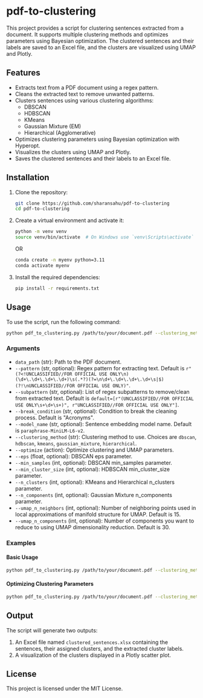 # pdf-to-clustering

This project provides a script for clustering sentences extracted from a document. It supports multiple clustering methods and optimizes parameters using Bayesian optimization. The clustered sentences and their labels are saved to an Excel file, and the clusters are visualized using UMAP and Plotly.

## Features

- Extracts text from a PDF document using a regex pattern.
- Cleans the extracted text to remove unwanted patterns.
- Clusters sentences using various clustering algorithms:
  - DBSCAN
  - HDBSCAN
  - KMeans
  - Gaussian Mixture (EM)
  - Hierarchical (Agglomerative)
- Optimizes clustering parameters using Bayesian optimization with Hyperopt.
- Visualizes the clusters using UMAP and Plotly.
- Saves the clustered sentences and their labels to an Excel file.

## Installation

1. Clone the repository:
    ```sh
    git clone https://github.com/sharansahu/pdf-to-clustering
    cd pdf-to-clustering
    ```

2. Create a virtual environment and activate it:
    ```sh
    python -m venv venv
    source venv/bin/activate  # On Windows use `venv\Scripts\activate`
    ```

    OR

   ```sh
   conda create -n myenv python=3.11
   conda activate myenv
   ```

4. Install the required dependencies:
    ```sh
    pip install -r requirements.txt
    ```

## Usage

To use the script, run the following command:

```sh
python pdf_to_clustering.py /path/to/your/document.pdf --clustering_method <clustering_method> [options]
```

### Arguments

- `data_path` (str): Path to the PDF document.
- `--pattern` (str, optional): Regex pattern for extracting text. Default is `r"(?<!UNCLASSIFIED//FOR OFFICIAL USE ONLY\n)(\d+\.\d+\.\d+\.\d+)\s(.*?)(?=\n\d+\.\d+\.\d+\.\d+\s|$)(?!\nUNCLASSIFIED//FOR OFFICIAL USE ONLY)"`.
- `--subpattern` (str, optional): List of regex subpatterns to remove/clean from extracted text. Default is `default=[r"(UNCLASSIFIED//FOR OFFICIAL USE ONLY\s+\d+\s+)", r"UNCLASSIFIED//FOR OFFICIAL USE ONLY"]`.
- `--break_condition` (str, optional): Condition to break the cleaning process. Default is "Acronyms".
- `--model_name` (str, optional): Sentence embedding model name. Default is `paraphrase-MiniLM-L6-v2`.
- `--clustering_method` (str): Clustering method to use. Choices are `dbscan`, `hdbscan`, `kmeans`, `gaussian_mixture`, `hierarchical`.
- `--optimize` (action): Optimize clustering and UMAP parameters.
- `--eps` (float, optional): DBSCAN eps parameter.
- `--min_samples` (int, optional): DBSCAN min_samples parameter.
- `--min_cluster_size` (int, optional): HDBSCAN min_cluster_size parameter.
- `--n_clusters` (int, optional): KMeans and Hierarchical n_clusters parameter.
- `--n_components` (int, optional): Gaussian Mixture n_components parameter.
- `--umap_n_neighbors` (int, optional): Number of neighboring points used in local approximations of manifold structure for UMAP. Default is 15.
- `--umap_n_components` (int, optional): Number of components you want to reduce to using UMAP dimensionality reduction. Default is 30.

### Examples

#### Basic Usage
```sh
python pdf_to_clustering.py /path/to/your/document.pdf --clustering_method kmeans --n_clusters 5
```

#### Optimizing Clustering Parameters
```sh
python pdf_to_clustering.py /path/to/your/document.pdf --clustering_method hdbscan --optimize
```

## Output

The script will generate two outputs:
1. An Excel file named `clustered_sentences.xlsx` containing the sentences, their assigned clusters, and the extracted cluster labels.
2. A visualization of the clusters displayed in a Plotly scatter plot.

## License

This project is licensed under the MIT License.

